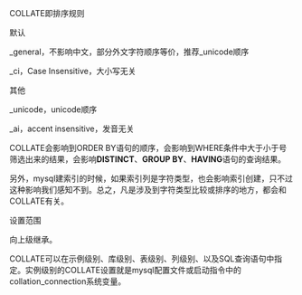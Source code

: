 COLLATE即排序规则





默认

_general，不影响中文，部分外文字符顺序等价，推荐_unicode顺序

_ci，Case Insensitive，大小写无关

其他

_unicode，unicode顺序

_ai，accent insensitive，发音无关



COLLATE会影响到ORDER BY语句的顺序，会影响到WHERE条件中大于小于号筛选出来的结果，会影响**DISTINCT**、**GROUP BY**、**HAVING**语句的查询结果。

另外，mysql建索引的时候，如果索引列是字符类型，也会影响索引创建，只不过这种影响我们感知不到。总之，凡是涉及到字符类型比较或排序的地方，都会和COLLATE有关。



设置范围

向上级继承。

COLLATE可以在示例级别、库级别、表级别、列级别、以及SQL查询语句中指定。实例级别的COLLATE设置就是mysql配置文件或启动指令中的collation_connection系统变量。